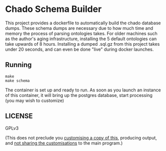 # Chado Schema Builder

This project provides a dockerfile to automatically build the chado database
dumps. These schema dumps are necessary due to how much time and memory the
process of parsing ontologies takes. For older machines such as the author's
aging infrastructure, installing the 5 default ontologies can take upwards of 8
hours. Installing a dumped .sql.gz from this project takes under 20 seconds,
and can even be done "live" during docker launches.

## Running

```console
make
make schema
```

The container is set up and ready to run. As soon as you launch an instance of
this container, it will bring up the postgres database, start processing (you
may wish to customize)

## LICENSE

GPLv3

(This does not preclude you [customising a copy of this](https://www.gnu.org/licenses/gpl-faq.en.html#GPLOutput), producing output, and [not sharing the customisations](https://www.gnu.org/licenses/gpl-faq.en.html#GPLRequireSourcePostedPublic) to the main program.)
